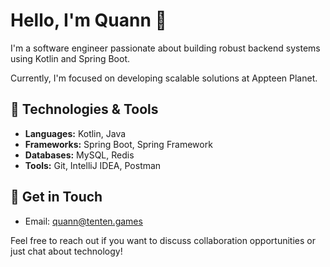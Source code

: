 # Hello, I'm Quann 👋

I'm a software engineer passionate about building robust backend systems using Kotlin and Spring Boot. 

Currently, I'm focused on developing scalable solutions at Appteen Planet.

## 🔧 Technologies & Tools
- **Languages:** Kotlin, Java
- **Frameworks:** Spring Boot, Spring Framework
- **Databases:** MySQL, Redis
- **Tools:** Git, IntelliJ IDEA, Postman

## 💬 Get in Touch
- Email: [quann@tenten.games](mailto:quann.tenten.games)

Feel free to reach out if you want to discuss collaboration opportunities or just chat about technology!

<!-- Feel free to customize this README with your own information! -->

  
<!--
**bigquann97/bigquann97** is a ✨ _special_ ✨ repository because its `README.md` (this file) appears on your GitHub profile.
<img src="https://img.shields.io/badge/MySQL-4479A1?style=flat-square&logo=MySQL&logoColor=white" style="height : auto; margin-left : 10px; margin-right : 10px;"/></a>&nbsp;
Here are some ideas to get you started:
- LinkedIn: [Your LinkedIn Profile](link)

## 🌱 Currently Learning
- Docker & Kubernetes
- Microservices Architecture

- 🔭 I’m currently working on ...
- 🌱 I’m currently learning ...
- 👯 I’m looking to collaborate on ...
- 🤔 I’m looking for help with ...
- 💬 Ask me about ...
- 📫 How to reach me: ...
- 😄 Pronouns: ...
- ⚡ Fun fact: ...
-->
